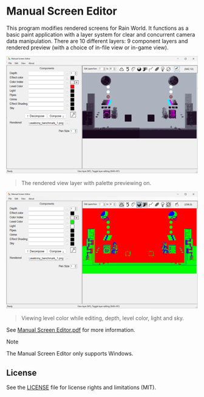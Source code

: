 # Manual Screen Editor

This program modifies rendered screens for Rain World. It functions as a basic paint application with a layer system for clear and concurrent camera data manipulation.
There are 10 different layers: 9 component layers and rendered preview (with a choice of in-file view or in-game view).

![Palette](/docs/MSE_palette.png?raw=true)
> The rendered view layer with palette previewing on.


![Level Color](/docs/MSE_geo.png?raw=true)
> Viewing level color while editing, depth, level color, light and sky.

See [Manual Screen Editor.pdf](/Manual%20Screen%20Editor.pdf) for more information.

> [!NOTE]
> The Manual Screen Editor only supports Windows.

## License

See the [LICENSE](LICENSE) file for license rights and limitations (MIT).
